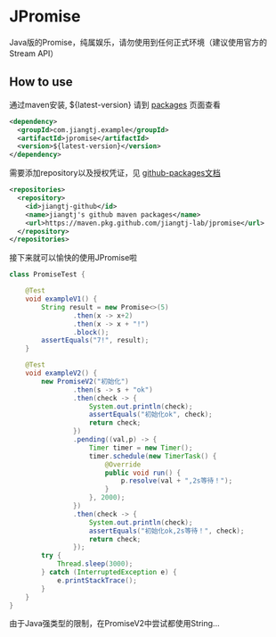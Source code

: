 # JPromise

Java版的Promise，纯属娱乐，请勿使用到任何正式环境（建议使用官方的Stream API）


## How to use

通过maven安装, ${latest-version} 请到 [packages](https://github.com/jiangtj-lab/jpromise/packages) 页面查看

```xml
<dependency>
  <groupId>com.jiangtj.example</groupId>
  <artifactId>jpromise</artifactId>
  <version>${latest-version}</version>
</dependency>
```

需要添加repository以及授权凭证，见 [github-packages文档](https://help.github.com/en/packages/using-github-packages-with-your-projects-ecosystem/configuring-apache-maven-for-use-with-github-packages#authenticating-to-github-packages)

```xml
<repositories>
  <repository>
    <id>jiangtj-github</id>
    <name>jiangtj's github maven packages</name>
    <url>https://maven.pkg.github.com/jiangtj-lab/jpromise</url>
  </repository>
</repositories>
```

接下来就可以愉快的使用JPromise啦

```java
class PromiseTest {

    @Test
    void exampleV1() {
        String result = new Promise<>(5)
                .then(x -> x+2)
                .then(x -> x + "!")
                .block();
        assertEquals("7!", result);
    }

    @Test
    void exampleV2() {
        new PromiseV2("初始化")
                .then(s -> s + "ok")
                .then(check -> {
                    System.out.println(check);
                    assertEquals("初始化ok", check);
                    return check;
                })
                .pending((val,p) -> {
                    Timer timer = new Timer();
                    timer.schedule(new TimerTask() {
                        @Override
                        public void run() {
                            p.resolve(val + ",2s等待！");
                        }
                    }, 2000);
                })
                .then(check -> {
                    System.out.println(check);
                    assertEquals("初始化ok,2s等待！", check);
                    return check;
                });
        try {
            Thread.sleep(3000);
        } catch (InterruptedException e) {
            e.printStackTrace();
        }
    }
}
```

由于Java强类型的限制，在PromiseV2中尝试都使用String...

